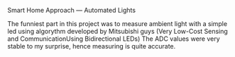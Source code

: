 Smart Home Approach — Automated Lights

The funniest part in this project was to measure ambient light
with a simple led using algorythm developed by Mitsubishi guys
(Very Low-Cost Sensing and CommunicationUsing Bidirectional LEDs)
The ADC values were very stable to my surprise, hence measuring
is quite accurate.
